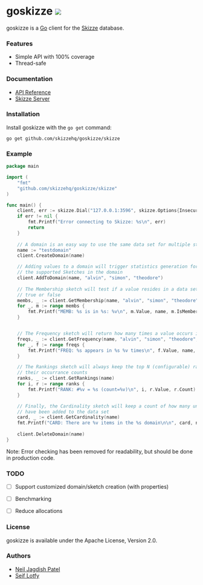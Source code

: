 # goskizze ![](https://travis-ci.org/skizzehq/goskizze.svg?branch=master)

goskizze is a [Go](https://golang.org) client for the [Skizze](https://github.com/skizzehq/skizze) database.

### Features
 * Simple API with 100% coverage
 * Thread-safe


### Documentation
 * [API Reference](https://godoc.org/github.com/skizzehq/goskizze/skizze)
 * [Skizze Server](https://github.com/skizzehq/skizze)
 

### Installation
Install goskizze with the `go get` command:

```
go get github.com/skizzehq/goskizze/skizze
```

### Example

```go
package main

import (
	"fmt"
	"github.com/skizzehq/goskizze/skizze"
)

func main() {
	client, err := skizze.Dial("127.0.0.1:3596", skizze.Options{Insecure: true})
	if err != nil {
		fmt.Printf("Error connecting to Skizze: %s\n", err)
		return
	}
	
	// A domain is an easy way to use the same data set for multiple statistics
	name := "testdomain"
	client.CreateDomain(name)

	// Adding values to a domain will trigger statistics generation for each of
	// the supported Sketches in the domain
	client.AddToDomain(name, "alvin", "simon", "theodore")
	
	// The Membership sketch will test if a value resides in a data set, returning
	// true or false
	membs, _ := client.GetMembership(name, "alvin", "simon", "theodore", "gary")
	for _, m := range membs {
		fmt.Printf("MEMB: %s is in %s: %v\n", m.Value, name, m.IsMember)
	}


	// The Frequency sketch will return how many times a value occurs in a sketch
	freqs, _ := client.GetFrequency(name, "alvin", "simon", "theodore", "gary")
	for _, f := range freqs {
		fmt.Printf("FREQ: %s appears in %s %v times\n", f.Value, name, f.Count)
	}

	// The Rankings sketch will always keep the top N (configurable) rankings and
	// their occurrance counts
	ranks, _ := client.GetRankings(name)
	for i, r := range ranks {
		fmt.Printf("RANK: #%v = %s (count=%v)\n", i, r.Value, r.Count)
	}

	// Finally, the Cardinality sketch will keep a count of how many unique items
	// have been added to the data set
	card, _ := client.GetCardinality(name)
	fmt.Printf("CARD: There are %v items in the %s domain\n\n", card, name)
	
	client.DeleteDomain(name)
}

```


Note: Error checking has been removed for readability, but should be done in production code.


### TODO
 * [ ] Support customized domain/sketch creation (with properties)
 * [ ] Benchmarking
 * [ ] Reduce allocations


### License
goskizze is available under the Apache License, Version 2.0.


### Authors
- [Neil Jagdish Patel](https://twitter.com/njpatel)
- [Seif Lotfy](https://twitter.com/seiflotfy)
